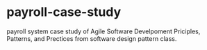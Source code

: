 # payroll-case-study
payroll system case study of Agile Software Develpoment Priciples, Patterns, and Prectices from software design pattern class.
